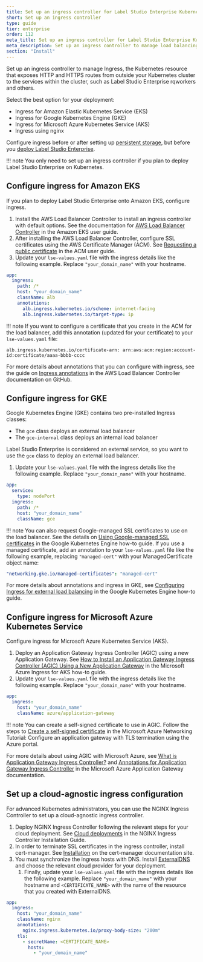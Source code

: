 ```yaml
---
title: Set up an ingress controller for Label Studio Enterprise Kubernetes deployments
short: Set up an ingress controller
type: guide
tier: enterprise
order: 112
meta_title: Set up an ingress controller for Label Studio Enterprise Kubernetes Deployments
meta_description: Set up an ingress controller to manage load balancing and access to Label Studio Enterprise Kubernetes deployments for your data science and machine learning projects.
section: "Install"
---
```


Set up an ingress controller to manage Ingress, the Kubernetes resource that exposes HTTP and HTTPS routes from outside your Kubernetes cluster to the services within the cluster, such as Label Studio Enterprise rqworkers and others.  

Select the best option for your deployment:
- Ingress for Amazon Elastic Kubernetes Service (EKS)
- Ingress for Google Kubernetes Engine (GKE)
- Ingress for Microsoft Azure Kubernetes Service (AKS)
- Ingress using nginx

Configure ingress before or after setting up [persistent storage](persistent_storage.html), but before you [deploy Label Studio Enterprise](install_enterprise.html).

!!! note 
    You only need to set up an ingress controller if you plan to deploy Label Studio Enterprise on Kubernetes. 

## Configure ingress for Amazon EKS

If you plan to deploy Label Studio Enterprise onto Amazon EKS, configure ingress. 

1. Install the AWS Load Balancer Controller to install an ingress controller with default options. See the documentation for [AWS Load Balancer Controller](https://docs.aws.amazon.com/eks/latest/userguide/aws-load-balancer-controller.html) in the Amazon EKS user guide.
2. After installing the AWS Load Balancer Controller, configure SSL certificates using the AWS Certificate Manager (ACM). See [Requesting a public certificate](https://docs.aws.amazon.com/acm/latest/userguide/gs-acm-request-public.html) in the ACM user guide.
3. Update your `lse-values.yaml` file with the ingress details like the following example. Replace `"your_domain_name"` with your hostname.
```yaml
app:
  ingress:
    path: /*
    host: "your_domain_name"
    className: alb
    annotations: 
      alb.ingress.kubernetes.io/scheme: internet-facing
      alb.ingress.kubernetes.io/target-type: ip
```

!!! note
    If you want to configure a certificate that you create in the ACM for the load balancer, add this annotation (updated for your certificate) to your `lse-values.yaml` file:  
```
alb.ingress.kubernetes.io/certificate-arn: arn:aws:acm:region:account-id:certificate/aaaa-bbbb-cccc
```

For more details about annotations that you can configure with ingress, see the guide on [Ingress annotations](https://kubernetes-sigs.github.io/aws-load-balancer-controller/latest/guide/ingress/annotations/) in the AWS Load Balancer Controller documentation on GitHub.

## Configure ingress for GKE

Google Kubernetes Engine (GKE) contains two pre-installed Ingress classes:
- The `gce` class deploys an external load balancer
- The `gce-internal` class deploys an internal load balancer

Label Studio Enterprise is considered an external service, so you want to use the `gce` class to deploy an external load balancer.

1. Update your `lse-values.yaml` file with the ingress details like the following example. Replace `"your_domain_name"` with your hostname.
```yaml
app:
  service:
    type: nodePort
  ingress:
    path: /*
    host: "your_domain_name"
    className: gce
```

!!! note 
    You can also request Google-managed SSL certificates to use on the load balancer. See the details on [Using Google-managed SSL certificates](https://cloud.google.com/kubernetes-engine/docs/how-to/managed-certs) in the Google Kubernetes Engine how-to guide. If you use a managed certificate, add an annotation to your `lse-values.yaml` file like the following example, replacing `"managed-cert"` with your ManagedCertificate object name:
```yaml
​​"networking.gke.io/managed-certificates": "managed-cert"
```

For more details about annotations and ingress in GKE, see [Configuring Ingress for external load balancing](https://cloud.google.com/kubernetes-engine/docs/how-to/load-balance-ingress) in the Google Kubernetes Engine how-to guide.

## Configure ingress for Microsoft Azure Kubernetes Service

Configure ingress for Microsoft Azure Kubernetes Service (AKS).

1. Deploy an Application Gateway Ingress Controller (AGIC) using a new Application Gateway. See [How to Install an Application Gateway Ingress Controller (AGIC) Using a New Application Gateway](https://docs.microsoft.com/en-us/azure/application-gateway/ingress-controller-install-new) in the Microsoft Azure Ingress for AKS how-to guide. 
2. Update your `lse-values.yaml` file with the ingress details like the following example. Replace `"your_domain_name"` with your hostname.
```yaml
app:
  ingress:
    host: "your_domain_name"
    className: azure/application-gateway
```

!!! note 
    You can create a self-signed certificate to use in AGIC. Follow the steps to [Create a self-signed certificate](https://docs.microsoft.com/en-us/azure/application-gateway/create-ssl-portal#create-a-self-signed-certificate) in the Microsoft Azure Networking Tutorial: Configure an application gateway with TLS termination using the Azure portal. 

For more details about using AGIC with Microsoft Azure, see [What is Application Gateway Ingress Controller?](https://docs.microsoft.com/en-us/azure/application-gateway/ingress-controller-overview) and [Annotations for Application Gateway Ingress Controller](https://docs.microsoft.com/en-us/azure/application-gateway/ingress-controller-annotations) in the Microsoft Azure Application Gateway documentation.

## Set up a cloud-agnostic ingress configuration

For advanced Kubernetes administrators, you can use the NGINX Ingress Controller to set up a cloud-agnostic ingress controller.

1. Deploy NGINX Ingress Controller following the relevant steps for your cloud deployment. See [Cloud deployments](https://kubernetes.github.io/ingress-nginx/deploy/#cloud-deployments) in the NGINX Ingress Controller Installation Guide. 
2. In order to terminate SSL certificates in the ingress controller, install cert-manager. See [Installation](https://cert-manager.io/docs/installation/) on the cert-manager documentation site.  
3. You must synchronize the ingress hosts with DNS. Install [ExternalDNS](https://github.com/kubernetes-sigs/external-dns#readme) and choose the relevant cloud provider for your deployment.
   1. Finally, update your `lse-values.yaml` file with the ingress details like the following example. Replace `"your_domain_name"` with your hostname and `<CERTIFICATE_NAME>` with the name of the resource that you created with ExternalDNS.
```yaml
app:
  ingress:
    host: "your_domain_name"
    className: nginx
    annotations:
      nginx.ingress.kubernetes.io/proxy-body-size: "200m"
    tls:
      - secretName: <CERTIFICATE_NAME>
        hosts:
          - "your_domain_name"
```
